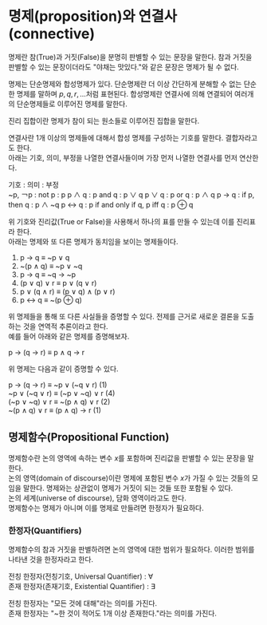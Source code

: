 # 명제(proposition)와 연결사(connective)
명제란 참(True)과 거짓(False)을 분명히 판별할 수 있는 문장을 말한다. 참과 거짓을 판별할 수 있는 문장이더라도 "야채는 맛있다."와 같은 문장은 명제가 될 수 없다.  
  
명제는 단순명제와 합성명제가 있다. 단순명제란 더 이상 간단하게 분해할 수 없는 단순한 명제를 말하며 $p, q, r, ...$처럼 표현된다. 합성명제란 연결사에 의해 연결되어 여러개의 단순명제들로 이루어진 명제를 말한다.  
  
진리 집합이란 명제가 참이 되는 원소들로 이루어진 집합을 말한다.  
  
연결사란 1개 이상의 명제들에 대해서 합성 명제를 구성하는 기호를 말한다. 결합자라고도 한다.  
아래는 기호, 의미, 부정을 나열한 연결사들이며 가장 먼저 나열한 연결사를 먼저 연산한다.  
  
기호 : 의미 : 부정  
~p, ￢p : not p : p
p ∧ q : p and q : p ∨ q
p ∨ q : p or q : p ∧ q
p → q : if p, then q : p ∧ ~q
p ↔ q : p if and only if q, p iff q : p ⊕ q
  
위 기호와 진리값(True or False)을 사용해서 하나의 표를 만들 수 있는데 이를 진리표라 한다.  
아래는 명제와 또 다른 명제가 동치임을 보이는 명제들이다.  
  
1. p → q ≡ ~p ∨ q  
2. ~(p ∧ q) ≡ ~p ∨ ~q  
3. p → q ≡ ~q → ~p  
4. (p ∨ q) ∨ r ≡ p ∨ (q ∨ r)  
5. p ∨ (q ∧ r) ≡ (p ∨ q) ∧ (p ∨ r)  
6. p ↔ q ≡ ~(p ⊕ q)

위 명제들을 통해 또 다른 사실들을 증명할 수 있다. 전제를 근거로 새로운 결론을 도출하는 것을 연역적 추론이라고 한다.  
예를 들어 아래와 같은 명제를 증명해보자.  
  
p → (q → r) ≡ p ∧ q → r  
  
위 명제는 다음과 같이 증명할 수 있다.  
  
p → (q → r) ≡ ~p ∨ (~q ∨ r)  (1)  
~p ∨ (~q ∨ r) ≡ (~p ∨ ~q) ∨ r  (4)  
(~p ∨ ~q) ∨ r ≡ ~(p ∧ q) ∨ r  (2)  
~(p ∧ q) ∨ r ≡ (p ∧ q) → r  (1)  
## 명제함수(Propositional Function)
명제함수란 논의 영역에 속하는 변수 $x$를 포함하며 진리값을 판별할 수 있는 문장을 말한다.  
논의 영역(domain of discourse)이란 명제에 포함된 변수 $x$가 가질 수 있는 것들의 모임을 말한다. 명제와는 상관없이 명제가 거짓이 되는 것들 또한 포함될 수 있다.  
논의 세계(universe of discourse), 담화 영역이라고도 한다.  
명제함수는 명제가 아니며 이를 명제로 만들려면 한정자가 필요하다.
### 한정자(Quantifiers)
명제함수의 참과 거짓을 판별하려면 논의 영역에 대한 범위가 필요하다. 이러한 범위를 나타낸 것을 한정자라고 한다.  
  
전칭 한정자(전칭기호, Universal Quantifier) : ∀  
존재 한정자(존재기호, Existential Quantifier) : ∃  
  
전칭 한정자는 "모든 것에 대해"라는 의미를 가진다.  
존재 한정자는 "~한 것이 적어도 1개 이상 존재한다."라는 의미를 가진다.  
